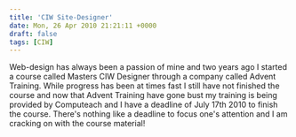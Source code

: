 ```yaml
---
title: 'CIW Site-Designer'
date: Mon, 26 Apr 2010 21:21:11 +0000
draft: false
tags: [CIW]
---
```


Web-design has always been a passion of mine and two years ago I started a course called Masters CIW Designer through a company called Advent Training. While progress has been at times fast I still have not finished the course and now that Advent Training have gone bust my training is being provided by Computeach and I have a deadline of July 17th 2010 to finish the course. There's nothing like a deadline to focus one's attention and I am cracking on with the course material!